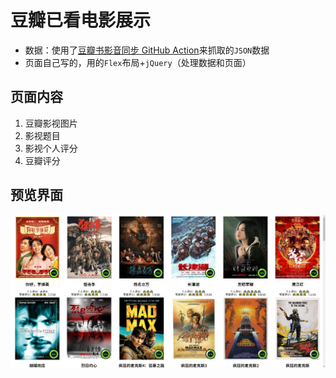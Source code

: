 # 豆瓣已看电影展示

- 数据：使用了[豆瓣书影音同步 GitHub Action](https://imnerd.org/doumark.html)来抓取的`JSON`数据
- 页面自己写的，用的`Flex`布局+`jQuery`（处理数据和页面）

## 页面内容

1. 豆瓣影视图片
2. 影视题目
3. 影视个人评分
4. 豆瓣评分

## 预览界面

![](./images/1.png)